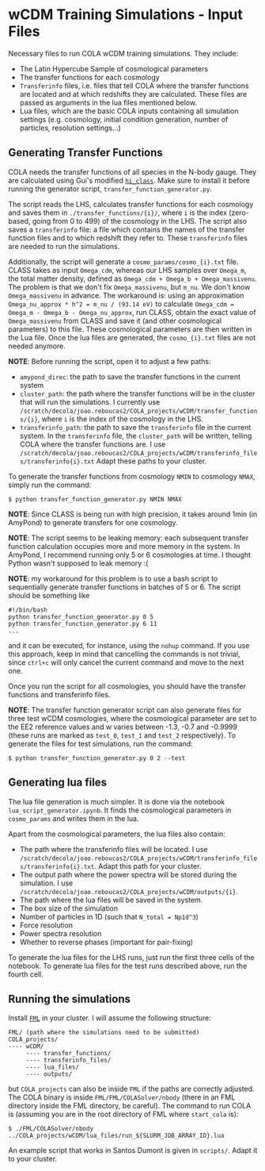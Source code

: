 # wCDM Training Simulations - Input Files
Necessary files to run COLA wCDM training simulations. They include:
- The Latin Hypercube Sample of cosmological parameters
- The transfer functions for each cosmology
- `Transferinfo` files, i.e. files that tell COLA where the transfer functions are located and at which redshifts they are calculated. These files are passed as arguments in the lua files mentioned below.
- Lua files, which are the basic COLA inputs containing all simulation settings (e.g. cosmology, initial condition generation, number of particles, resolution settings...)


## Generating Transfer Functions
COLA needs the transfer functions of all species in the N-body gauge. They are calculated using Gui's modified [`hi_class`](https://github.com/SBU-Jonathan/hi_class_Nbody). Make 
sure to install it before running the generator script, `transfer_function_generator.py`.

The script reads the LHS, calculates transfer functions for each cosmology and saves them in `./transfer_functions/{i}/`, where `i` is the index (zero-based, going from 0 to 499) 
of the cosmology in the LHS. The script also saves a `transferinfo` file: a file which contains the names of the transfer function files and to which redshift they refer to. These 
`transferinfo` files are needed to run the simulations.

Additionally, the script will generate a `cosmo_params/cosmo_{i}.txt` file. CLASS takes as input `Omega_cdm`, whereas our LHS samples over `Omega_m`, the total matter density, 
defined as `Omega_cdm + Omega_b + Omega_massivenu`. The problem is that we don't fix `Omega_massivenu`, but `m_nu`. We don't know `Omega_massivenu` in advance. The workaround is: 
using an approximation `Omega_nu_approx * h^2 = m_nu / (93.14 eV)` to calculate `Omega_cdm = Omega_m - Omega_b - Omega_nu_approx`, run CLASS, obtain the exact value of 
`Omega_massivenu` from CLASS and save it (and other cosmological parameters) to this file. These cosmological parameters are then written in the Lua file. Once the lua files are generated, the `cosmo_{i}.txt` files are not needed anymore.

**NOTE**: Before running the script, open it to adjust a few paths:
- `amypond_direc`: the path to save the transfer functions in the current system
- `cluster_path`: the path where the transfer functions will be in the cluster that will run the simulations. I currently use `/scratch/decola/joao.reboucas2/COLA_projects/wCDM/transfer_functions/{i}`, where `i` is the index of the cosmology in the LHS.
- `transferinfo_path`: the path to save the `transferinfo` file in the current system. In the `transferinfo` file, the `cluster_path` will be written, telling COLA where the transfer functions are. I use `/scratch/decola/joao.reboucas2/COLA_projects/wCDM/transferinfo_files/transferinfo{i}.txt`
Adapt these paths to your cluster.

To generate the transfer functions from cosmology `NMIN` to cosmology `NMAX`, simply 
run the command:

```
$ python transfer_function_generator.py NMIN NMAX
```

**NOTE**: Since CLASS is being run with high precision, it takes around 1min (in AmyPond) to generate transfers for one cosmology.

**NOTE**: The script seems to be leaking memory: each subsequent transfer function calculation occupies more and more memory in the system. In AmyPond, I recommend running only 5 
or 6 cosmologies at time. I thought Python wasn't supposed to leak memory :(

**NOTE**: my workaround for this problem is to use a bash script to sequentially generate transfer functions in batches of 5 or 6. The script should be something like
```
#!/bin/bash
python transfer_function_generator.py 0 5
python transfer_function_generator.py 6 11
...
```
and it can be executed, for instance, using the `nohup` command. If you use this approach, keep in mind that cancelling the commands is not trivial, since `ctrl+c` will only cancel the current command 
and move to the next one.

Once you run the script for all cosmologies, you should have the transfer functions and transferinfo files.

**NOTE**: The transfer function generator script can also generate files for three test wCDM cosmologies, where the cosmological parameter are set to the EE2 reference values and w varies between -1.3, 
-0.7 and -0.9999 (these runs are marked as `test_0`, `test_1` and `test_2` respectively). To generate the files for test simulations, run the command:
```
$ python transfer_function_generator.py 0 2 --test
```

## Generating lua files
The lua file generation is much simpler. It is done via the notebook `lua_script_generator.ipynb`. It finds the cosmological parameters in `cosmo_params` and writes them in the lua.

Apart from the cosmological parameters, the lua files also contain:
- The path where the transferinfo files will be located. I use `/scratch/decola/joao.reboucas2/COLA_projects/wCDM/transferinfo_files/transferinfo{i}.txt`. Adapt this path for your cluster.
- The output path where the power spectra will be stored during the simulation. I use `/scratch/decola/joao.reboucas2/COLA_projects/wCDM/outputs/{i}`.
- The path where the lua files will be saved in the system.
- The box size of the simulation
- Number of particles in 1D (such that `N_total = Np1d^3`)
- Force resolution
- Power spectra resolution
- Whether to reverse phases (important for pair-fixing)

To generate the lua files for the LHS runs, just run the first three cells of the notebook. To generate lua files for the test runs described above, run the fourth cell.

## Running the simulations
Install [`FML`](https://github.com/SBU-Jonathan/FML_AUGUST_2020) in your cluster. I will assume the following structure:
```
FML/ (path where the simulations need to be submitted)
COLA_projects/
---- wCDM/
     ---- transfer_functions/
     ---- transferinfo_files/
     ---- lua_files/
     ---- outputs/
```
but `COLA_projects` can also be inside `FML` if the paths are correctly adjusted. The COLA binary is inside `FML/FML/COLASolver/nbody` (there in an FML directory inside the FML directory, be careful). The command to run COLA is (assuming you are in the root directory of FML where `start_cola` is):
```
$ ./FML/COLASolver/nbody ../COLA_projects/wCDM/lua_files/run_${SLURM_JOB_ARRAY_ID}.lua
```

An example script that works in Santos Dumont is given in `scripts/`. Adapt it to your cluster.
